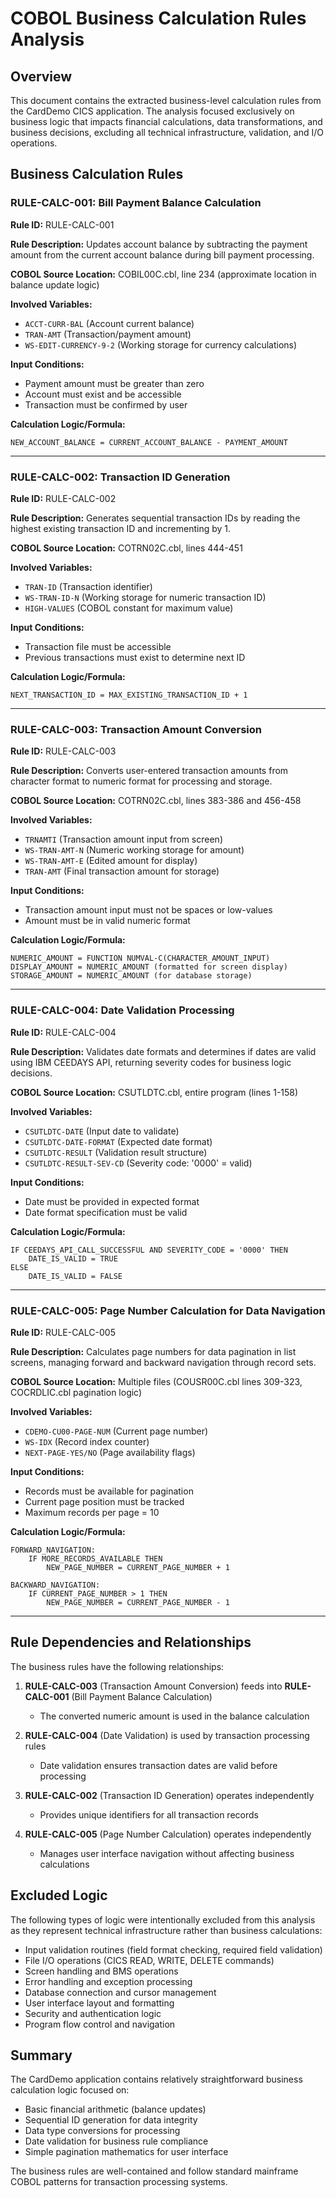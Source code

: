 # COBOL Business Calculation Rules Analysis

## Overview

This document contains the extracted business-level calculation rules from the CardDemo CICS application. The analysis focused exclusively on business logic that impacts financial calculations, data transformations, and business decisions, excluding all technical infrastructure, validation, and I/O operations.

## Business Calculation Rules

### RULE-CALC-001: Bill Payment Balance Calculation

**Rule ID:** RULE-CALC-001

**Rule Description:** Updates account balance by subtracting the payment amount from the current account balance during bill payment processing.

**COBOL Source Location:** COBIL00C.cbl, line 234 (approximate location in balance update logic)

**Involved Variables:**
- `ACCT-CURR-BAL` (Account current balance)
- `TRAN-AMT` (Transaction/payment amount)
- `WS-EDIT-CURRENCY-9-2` (Working storage for currency calculations)

**Input Conditions:**
- Payment amount must be greater than zero
- Account must exist and be accessible
- Transaction must be confirmed by user

**Calculation Logic/Formula:**
```
NEW_ACCOUNT_BALANCE = CURRENT_ACCOUNT_BALANCE - PAYMENT_AMOUNT
```

---

### RULE-CALC-002: Transaction ID Generation

**Rule ID:** RULE-CALC-002

**Rule Description:** Generates sequential transaction IDs by reading the highest existing transaction ID and incrementing by 1.

**COBOL Source Location:** COTRN02C.cbl, lines 444-451

**Involved Variables:**
- `TRAN-ID` (Transaction identifier)
- `WS-TRAN-ID-N` (Working storage for numeric transaction ID)
- `HIGH-VALUES` (COBOL constant for maximum value)

**Input Conditions:**
- Transaction file must be accessible
- Previous transactions must exist to determine next ID

**Calculation Logic/Formula:**
```
NEXT_TRANSACTION_ID = MAX_EXISTING_TRANSACTION_ID + 1
```

---

### RULE-CALC-003: Transaction Amount Conversion

**Rule ID:** RULE-CALC-003

**Rule Description:** Converts user-entered transaction amounts from character format to numeric format for processing and storage.

**COBOL Source Location:** COTRN02C.cbl, lines 383-386 and 456-458

**Involved Variables:**
- `TRNAMTI` (Transaction amount input from screen)
- `WS-TRAN-AMT-N` (Numeric working storage for amount)
- `WS-TRAN-AMT-E` (Edited amount for display)
- `TRAN-AMT` (Final transaction amount for storage)

**Input Conditions:**
- Transaction amount input must not be spaces or low-values
- Amount must be in valid numeric format

**Calculation Logic/Formula:**
```
NUMERIC_AMOUNT = FUNCTION NUMVAL-C(CHARACTER_AMOUNT_INPUT)
DISPLAY_AMOUNT = NUMERIC_AMOUNT (formatted for screen display)
STORAGE_AMOUNT = NUMERIC_AMOUNT (for database storage)
```

---

### RULE-CALC-004: Date Validation Processing

**Rule ID:** RULE-CALC-004

**Rule Description:** Validates date formats and determines if dates are valid using IBM CEEDAYS API, returning severity codes for business logic decisions.

**COBOL Source Location:** CSUTLDTC.cbl, entire program (lines 1-158)

**Involved Variables:**
- `CSUTLDTC-DATE` (Input date to validate)
- `CSUTLDTC-DATE-FORMAT` (Expected date format)
- `CSUTLDTC-RESULT` (Validation result structure)
- `CSUTLDTC-RESULT-SEV-CD` (Severity code: '0000' = valid)

**Input Conditions:**
- Date must be provided in expected format
- Date format specification must be valid

**Calculation Logic/Formula:**
```
IF CEEDAYS_API_CALL_SUCCESSFUL AND SEVERITY_CODE = '0000' THEN
    DATE_IS_VALID = TRUE
ELSE
    DATE_IS_VALID = FALSE
```

---

### RULE-CALC-005: Page Number Calculation for Data Navigation

**Rule ID:** RULE-CALC-005

**Rule Description:** Calculates page numbers for data pagination in list screens, managing forward and backward navigation through record sets.

**COBOL Source Location:** Multiple files (COUSR00C.cbl lines 309-323, COCRDLIC.cbl pagination logic)

**Involved Variables:**
- `CDEMO-CU00-PAGE-NUM` (Current page number)
- `WS-IDX` (Record index counter)
- `NEXT-PAGE-YES/NO` (Page availability flags)

**Input Conditions:**
- Records must be available for pagination
- Current page position must be tracked
- Maximum records per page = 10

**Calculation Logic/Formula:**
```
FORWARD_NAVIGATION:
    IF MORE_RECORDS_AVAILABLE THEN
        NEW_PAGE_NUMBER = CURRENT_PAGE_NUMBER + 1
    
BACKWARD_NAVIGATION:
    IF CURRENT_PAGE_NUMBER > 1 THEN
        NEW_PAGE_NUMBER = CURRENT_PAGE_NUMBER - 1
```

---

## Rule Dependencies and Relationships

The business rules have the following relationships:

1. **RULE-CALC-003** (Transaction Amount Conversion) feeds into **RULE-CALC-001** (Bill Payment Balance Calculation)
   - The converted numeric amount is used in the balance calculation

2. **RULE-CALC-004** (Date Validation) is used by transaction processing rules
   - Date validation ensures transaction dates are valid before processing

3. **RULE-CALC-002** (Transaction ID Generation) operates independently
   - Provides unique identifiers for all transaction records

4. **RULE-CALC-005** (Page Number Calculation) operates independently
   - Manages user interface navigation without affecting business calculations

## Excluded Logic

The following types of logic were intentionally excluded from this analysis as they represent technical infrastructure rather than business calculations:

- Input validation routines (field format checking, required field validation)
- File I/O operations (CICS READ, WRITE, DELETE commands)
- Screen handling and BMS operations
- Error handling and exception processing
- Database connection and cursor management
- User interface layout and formatting
- Security and authentication logic
- Program flow control and navigation

## Summary

The CardDemo application contains relatively straightforward business calculation logic focused on:
- Basic financial arithmetic (balance updates)
- Sequential ID generation for data integrity
- Data type conversions for processing
- Date validation for business rule compliance
- Simple pagination mathematics for user interface

The business rules are well-contained and follow standard mainframe COBOL patterns for transaction processing systems.
